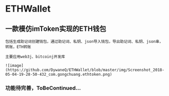 # ETHWallet
## 一款模仿imToken实现的ETH钱包
    包括生成助记词创建钱包，通过助记词、私钥、json导入钱包，导出助记词、私钥、json串，转账，ETH转账
    
    主要应用web3j、bitcoinj开发库
    
    ![image](https://github.com/DywaneQ/ETHWallet/blob/master/img/Screenshot_2018-05-04-19-28-50-432_com.gongchuang.ethtoken.png)
    
    
    
### 功能待完善，ToBeContinued...
